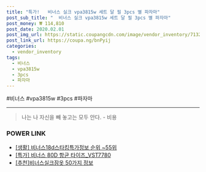 ```yaml
--- 
title: "특가!   비너스 실크 vpa3815w 세트 달 필 3pcs 별 파자마" 
post_sub_title: "  비너스 실크 vpa3815w 세트 달 필 3pcs 별 파자마" 
post_money: ₩ 114,810 
post_date: 2020.02.01 
post_img_url: https://static.coupangcdn.com/image/vendor_inventory/7132/7a3b0fe5270d4d55b6bd82d6875f14d5884fabffe3faae80dc4f3500a0fb.jpg 
post_link_url: https://coupa.ng/bnPyij 
categories: 
  - vendor_inventory 
tags: 
  - 비너스 
  - vpa3815w 
  - 3pcs 
  - 파자마 
--- 
```

  #비너스 #vpa3815w #3pcs #파자마 
<hr> 

> 나는 나 자신을 빼 놓고는 모두 안다. - 비용 


### POWER LINK

* <a href="https://blog.naver.com/fasyy4321/221773032781" target="_blank"> [생활] 비너스18d스타킹특가정보 순위 ~55위</a>
* <a href="https://blog.naver.com/an0733/221791590116" target="_blank">[특가] 비너스 80D 항균 타이즈_VST7780</a>
* <a href="https://blog.naver.com/fasyy4321/221792111842" target="_blank">[추천]비너스실크잠옷 50가지 정보</a>
